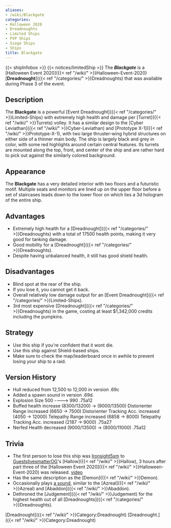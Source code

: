 ```yaml
---
aliases:
- /wiki/Blackgate
categories:
- Halloween 2020
- Dreadnoughts
- Limited Ships
- PVP Ships
- Siege Ships
- Ships
title: Blackgate
---
```


{{< shipInfobox >}} {{< notices/limitedShip >}} The **_Blackgate_** is a [Halloween Event 2020]({{< ref "/wiki/" >}}Halloween-Event-2020) [**Dreadnought**]({{< ref "/categories/" >}}Dreadnoughts) that was available during Phase 3 of the event. 

## Description

The **Blackgate** is a powerful [Event Dreadnought]({{< ref "/categories/" >}}Limited-Ships) with extremely high health and damage per [Turret]({{< ref "/wiki/" >}}Turrets) volley. It has a similar design to the [Cyber Leviathan]({{< ref "/wiki/" >}}Cyber-Leviathan) and [Prototype X-1]({{< ref "/wiki/" >}}Prototype-X-1), with two large thruster-wing hybrid structures on either side of a thinner main body. The ship is largely black and grey in color, with some red highlights around certain central features. Its turrets are mounted along the top, front, and center of the ship and are rather hard to pick out against the similarly colored background.

## Appearance

The **Blackgate** has a very detailed interior with two floors and a futuristic motif. Multiple seats and monitors are lined up on the upper floor before a set of staircases leads down to the lower floor on which lies a 3d hologram of the entire ship.

## Advantages

- Extremely high health for a [Dreadnought]({{< ref "/categories/" >}}Dreadnoughts) with a total of 17500 health points, making it very good for tanking damage.
- Good mobility for a [Dreadnought]({{< ref "/categories/" >}}Dreadnoughts).
- Despite having unbalanced health, it still has good shield health.

## Disadvantages

- Blind spot at the rear of the ship.
- If you lose it, you cannot get it back.
- Overall relatively low damage output for an [Event Dreadnought]({{< ref "/categories/" >}}Limited-Ships).
- 3rd most expensive [Dreadnought]({{< ref "/categories/" >}}Dreadnoughts) in the game, costing at least $1,342,000 credits including the pumpkins.

## Strategy

- Use this ship if you're confident that it wont die.
- Use this ship against Shield-based ships.
- Make sure to check the map/leaderboard once in awhile to prevent losing your ship to a raid.

## Version History 

- Hull reduced from 12,500 to 12,000 in version .69c
- Added a spawn sound in version .69d.
- Explosion Size 500 ----> 990 .75a12
- Buffed health increase (8300/13200) -> (9000/13500) Distorienter Range increased (6650 -> 7500) Distorienter Tracking Acc. increased (4050 -> 12000) Telepathy Range increased (6858 -> 8000) Telepathy Tracking Acc. increased (2187 -> 9000) .75a27
- Nerfed Health decreased (9000/13500) -> (8000/11000) .75a12

## Trivia

- The first person to lose this ship was [Ironsight5xm](https://www.roblox.com/users/448424286/profile) to [GuestslivesmatterOG](https://www.roblox.com/users/311668542/profile)'s [Hallow]({{< ref "/wiki/" >}}Hallow), 3 hours after part three of the [Halloween Event 2020]({{< ref "/wiki/" >}}Halloween-Event-2020) was released. [video](https://www.youtube.com/watch?v=cqufiN4lPmw)
- Has the same description as the [Demon]({{< ref "/wiki/" >}}Demon).
- Occasionally plays [a sound](https://www.roblox.com/library/5993515228/Blackgate-sound), similar to the [Azreal]({{< ref "/wiki/" >}}Azreal) and [Abaddon]({{< ref "/wiki/" >}}Abaddon).
- Dethroned the [Judgement]({{< ref "/wiki/" >}}Judgement) for the highest health out of all [Dreadnoughts]({{< ref "/categories/" >}}Dreadnoughts).

[Dreadnought]({{< ref "/wiki/" >}}Category:Dreadnought) [Dreadnought.]({{< ref "/wiki/" >}}Category:Dreadnought)